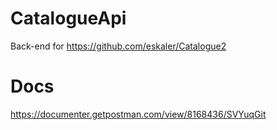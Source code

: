 # CatalogueApi
Back-end for https://github.com/eskaler/Catalogue2
# Docs
https://documenter.getpostman.com/view/8168436/SVYuqGit
